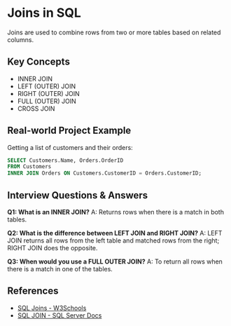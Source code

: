 # Joins in SQL

Joins are used to combine rows from two or more tables based on related columns.

## Key Concepts
- INNER JOIN
- LEFT (OUTER) JOIN
- RIGHT (OUTER) JOIN
- FULL (OUTER) JOIN
- CROSS JOIN

## Real-world Project Example
Getting a list of customers and their orders:
```sql
SELECT Customers.Name, Orders.OrderID
FROM Customers
INNER JOIN Orders ON Customers.CustomerID = Orders.CustomerID;
```

## Interview Questions & Answers
**Q1: What is an INNER JOIN?**
A: Returns rows when there is a match in both tables.

**Q2: What is the difference between LEFT JOIN and RIGHT JOIN?**
A: LEFT JOIN returns all rows from the left table and matched rows from the right; RIGHT JOIN does the opposite.

**Q3: When would you use a FULL OUTER JOIN?**
A: To return all rows when there is a match in one of the tables.

## References
- [SQL Joins - W3Schools](https://www.w3schools.com/sql/sql_join.asp)
- [SQL JOIN - SQL Server Docs](https://learn.microsoft.com/en-us/sql/t-sql/queries/select-joins-transact-sql)
